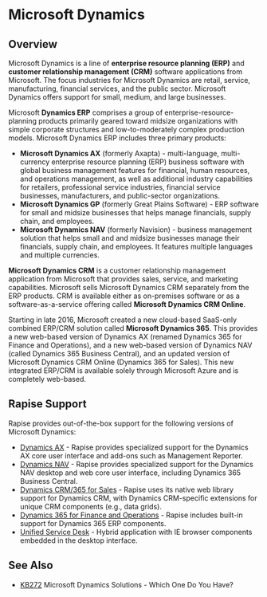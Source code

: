 # Microsoft Dynamics

## Overview

Microsoft Dynamics is a line of **enterprise resource planning (ERP)** and **customer relationship management (CRM)** software applications from Microsoft. The focus industries for Microsoft Dynamics are retail, service, manufacturing, financial services, and the public sector. Microsoft Dynamics offers support for small, medium, and large businesses.

Microsoft **Dynamics ERP** comprises a group of enterprise-resource-planning products primarily geared toward midsize organizations with simple corporate structures and low-to-moderately complex production models. Microsoft Dynamics ERP includes three primary products:

- **Microsoft Dynamics AX** (formerly Axapta) - multi-language, multi-currency enterprise resource planning (ERP) business software with global business management features for financial, human resources, and operations management, as well as additional industry capabilities for retailers, professional service industries, financial service businesses, manufacturers, and public-sector organizations.
- **Microsoft Dynamics GP** (formerly Great Plains Software) - ERP software for small and midsize businesses that helps manage financials, supply chain, and employees.
- **Microsoft Dynamics NAV** (formerly Navision) - business management solution that helps small and and midsize businesses manage their financials, supply chain, and employees. It features multiple languages and multiple currencies.

**Microsoft Dynamics CRM** is a customer relationship management application from Microsoft that provides sales, service, and marketing capabilities. Microsoft sells Microsoft Dynamics CRM separately from the ERP products. CRM is available either as on-premises software or as a software-as-a-service offering called **Microsoft Dynamics CRM Online**.

Starting in late 2016, Microsoft created a new cloud-based SaaS-only combined ERP/CRM solution called **Microsoft Dynamics 365**. This provides a new web-based version of Dynamics AX (renamed Dynamics 365 for Finance and Operations), and a new web-based version of Dynamics NAV (called Dynamics 365 Business Central), and an updated version of Microsoft Dynamics CRM Online (Dynamics 365 for Sales). This new integrated ERP/CRM is available solely through Microsoft Azure and is completely web-based.

## Rapise Support

Rapise provides out-of-the-box support for the following versions of Microsoft Dynamics:

- [Dynamics AX](dynamics_ax.md) - Rapise provides specialized support for the Dynamics AX core user interface and add-ons such as Management Reporter.
- [Dynamics NAV](dynamics_nav.md) - Rapise provides specialized support for the Dynamics NAV desktop and web core user interface, including Dynamics 365 Business Central.
- [Dynamics CRM/365 for Sales](dynamics_crm.md) - Rapise uses its native web library support for Dynamics CRM, with Dynamics CRM-specific extensions for unique CRM components (e.g., data grids).
- [Dynamics 365 for Finance and Operations](dynamics_365.md) - Rapise includes built-in support for Dynamics 365 ERP components.
- [Unified Service Desk](unified_service_desk.md) - Hybrid application with IE browser components embedded in the desktop interface.

## See Also

- [KB272](https://www.inflectra.com/Support/KnowledgeBase/KB272.aspx) Microsoft Dynamics Solutions - Which One Do You Have?